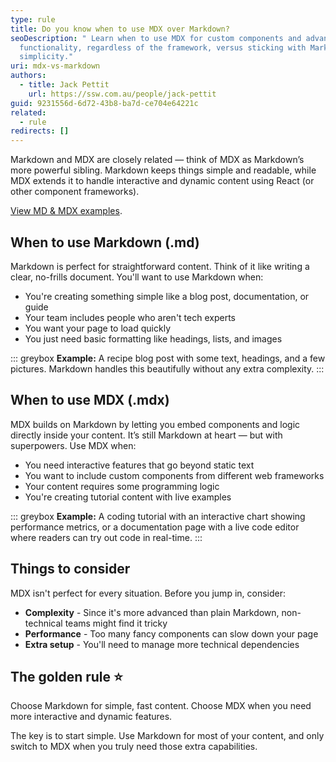 ```yaml
---
type: rule
title: Do you know when to use MDX over Markdown?
seoDescription: " Learn when to use MDX for custom components and advanced
  functionality, regardless of the framework, versus sticking with Markdown for
  simplicity."
uri: mdx-vs-markdown
authors:
  - title: Jack Pettit
    url: https://ssw.com.au/people/jack-pettit
guid: 9231556d-6d72-43b8-ba7d-ce704e64221c
related:
  - rule
redirects: []
---
```

Markdown and MDX are closely related — think of MDX as Markdown’s more powerful sibling. Markdown keeps things simple and readable, while MDX extends it to handle interactive and dynamic content using React (or other component frameworks).

[View MD & MDX examples](/rule).

<!--endintro-->

## When to use Markdown (.md)

Markdown is perfect for straightforward content. Think of it like writing a clear, no-frills document. You'll want to use Markdown when:

* You're creating something simple like a blog post, documentation, or guide
* Your team includes people who aren't tech experts
* You want your page to load quickly
* You just need basic formatting like headings, lists, and images

::: greybox
**Example:** A recipe blog post with some text, headings, and a few pictures. Markdown handles this beautifully without any extra complexity.
:::

## When to use MDX (.mdx)

MDX builds on Markdown by letting you embed components and logic directly inside your content. It’s still Markdown at heart — but with superpowers. Use MDX when:

* You need interactive features that go beyond static text
* You want to include custom components from different web frameworks
* Your content requires some programming logic
* You're creating tutorial content with live examples

::: greybox
**Example:** A coding tutorial with an interactive chart showing performance metrics, or a documentation page with a live code editor where readers can try out code in real-time.
:::

## Things to consider

MDX isn't perfect for every situation. Before you jump in, consider:

* **Complexity** - Since it's more advanced than plain Markdown, non-technical teams might find it tricky
* **Performance** - Too many fancy components can slow down your page
* **Extra setup** - You'll need to manage more technical dependencies

## The golden rule ⭐️

Choose Markdown for simple, fast content. Choose MDX when you need more interactive and dynamic features.

The key is to start simple. Use Markdown for most of your content, and only switch to MDX when you truly need those extra capabilities.
